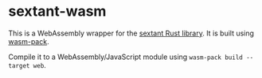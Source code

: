 # sextant-wasm

This is a WebAssembly wrapper for the [sextant Rust library](https://github.com/linuskmr/sextant-rs). It is built using [wasm-pack](https://rustwasm.github.io/docs/wasm-pack/).

Compile it to a WebAssembly/JavaScript module using `wasm-pack build --target web`.